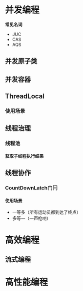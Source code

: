 # 并发编程

**常见名词**

- JUC
- CAS
- AQS

## 并发原子类

## 并发容器

## ThreadLocal

### 使用场景



## 线程治理

### 线程池

#### 获取子线程执行结果



## 线程协作

### CountDownLatch门闩

#### 使用场景

- 一等多（所有运动员都到达了终点）
- 多等一（一声枪响）

# 高效编程

## 流式编程

# 高性能编程
